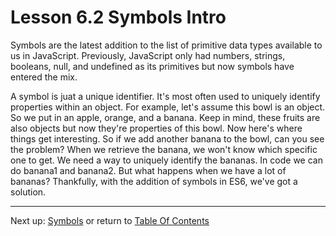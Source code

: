 # Lesson 6.2 Symbols Intro

Symbols are the latest addition to the list of primitive data types available to us in JavaScript. Previously, JavaScript only had numbers, strings, booleans, null, and undefined as its primitives but now symbols have entered the mix.

A symbol is juat a unique identifier. It's most often used to uniquely identify properties within an object. For example, let's assume this bowl is an object. So we put in an apple, orange, and a banana. Keep in mind, these fruits are also objects but now they're properties of this bowl. Now here's where things get interesting. So if we add another banana to the bowl, can you see the problem? When we retrieve the banana, we won't know which specific one to get. We need a way to uniquely identify the bananas. In code we can do banana1 and banana2. But what happens when we have a lot of bananas? Thankfully, with the addition of symbols in ES6, we've got a solution.

- - -
Next up: [Symbols](ND024_Part3_Lesson06_03.md) or return to [Table Of Contents](./ND024_TableOfContents.md)
